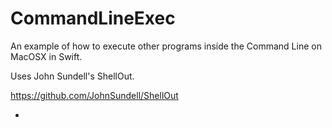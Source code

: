 # CommandLineExec
An example of how to execute other programs inside the Command Line on MacOSX in Swift.

Uses John Sundell's ShellOut.

https://github.com/JohnSundell/ShellOut

*

